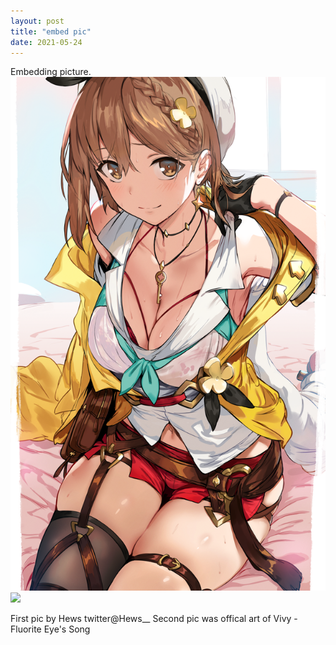 ```yaml
---
layout: post
title: "embed pic"
date: 2021-05-24
---
```

Embedding picture.
<a href="#img1"><img src="/images/86921342_p0.png"></a>
<a href="#" class="lightbox" id="img1"><span style="background-image: url('/images/86921342_p0.png')"></span></a>
<a href="#img2"><img src="https://vivy-portal.com/assets/img/top/main/kv3_pc.jpg"></a>
<a href="#" class="lightbox" id="img2"><span style="background-image: url('https://vivy-portal.com/assets/img/top/main/kv3_pc.jpg')"></span></a>
<!-- The "picture.jpg" file is located in the images folder at the root of the current web; whereas <br> is enter or line break in html --> 
<div class="body2">First pic by Hews twitter@Hews__
Second pic was offical art of Vivy -Fluorite Eye's Song
</div>
